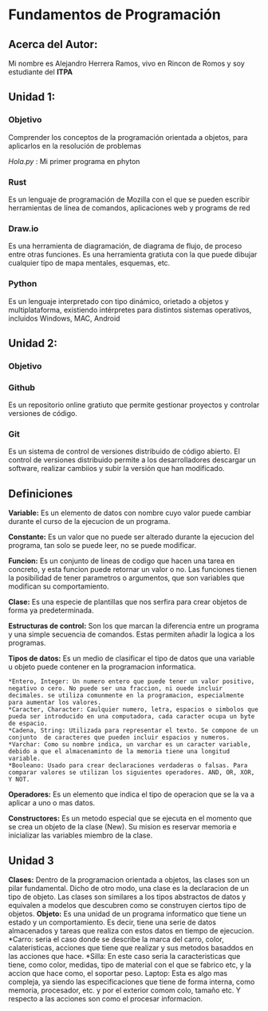 # Fundamentos de Programación

## Acerca del Autor:
Mi nombre es Alejandro Herrera Ramos, vivo en Rincon de Romos y soy estudiante del **ITPA**



## Unidad 1:
### Objetivo
Comprender los conceptos de la programación orientada a objetos, para aplicarlos en la resolución de problemas


*Hola.py* : Mi primer programa en phyton

### Rust
Es un lenguaje de programación de Mozilla con el que se pueden escribir herramientas de línea de comandos, aplicaciones web y programs de red 
### Draw.io
Es una herramienta de diagramación, de diagrama de flujo, de proceso entre otras funciones. Es una herramienta gratiuta con la que puede dibujar cualquier tipo de mapa mentales, esquemas, etc.
### Python
Es un lenguaje interpretado con tipo dinámico, orietado a objetos y multiplataforma, existiendo intérpretes para distintos sistemas operativos, incluidos Windows, MAC, Android


## Unidad 2:
### Objetivo


### Github 
Es un repositorio online gratiuto que permite gestionar proyectos y controlar versiones de código.
### Git 
Es un sistema de control de versiones distribuido de código abierto. El control de versiones distribuido permite a los desarrolladores descargar un software, realizar cambiios y subir la versión que han modificado.
## Definiciones
**Variable:** Es un elemento de datos con nombre cuyo valor puede cambiar durante el curso de la ejecucion de un programa.

**Constante:** Es un valor que no puede ser alterado durante la ejecucion del programa, tan solo se puede leer, no se puede modificar.

**Funcion:** Es un conjunto de lineas de codigo que hacen una tarea en concreto, y esta funcion puede retornar un valor o no. Las funciones tienen la posibilidad de tener parametros o argumentos, que son variables que modifican su comportamiento.

**Clase:** Es una especie de plantillas que nos serfira para crear objetos de forma ya predeterminada.

**Estructuras de control:** Son los que marcan la diferencia entre un programa y una simple secuencia de comandos. Estas permiten añadir la logica a los programas.

**Tipos de datos:** Es un medio de clasificar el tipo de datos que una variable u objeto puede contener en la programacion informatica. 
    
    *Entero, Integer: Un numero entero que puede tener un valor positivo, negativo o cero. No puede ser una fraccion, ni ouede incluir decimales. se utiliza comunmente en la programacion, especialmente para aumentar los valores.
    *Caracter, Character: Caulquier numero, letra, espacios o simbolos que pueda ser introducido en una computadora, cada caracter ocupa un byte de espacio.
    *Cadena, String: Utilizada para representar el texto. Se compone de un conjunto  de caracteres que pueden incluir espacios y numeros. 
    *Varchar: Como su nombre indica, un varchar es un caracter variable, debido a que el almacenaminto de la memoria tiene una longitud variable.
    *Booleano: Usado para crear declaraciones verdaderas o falsas. Para comparar valores se utilizan los siguientes operadores. AND, OR, XOR, Y NOT.

**Operadores:** Es un elemento que indica el tipo de operacion que se la va a aplicar a uno o mas datos.

**Constructores:** Es un metodo especial que se ejecuta en el momento que se crea un objeto de la clase (New). Su mision es reservar memoria e inicializar las variables miembro de la clase.
## Unidad 3
**Clases:** Dentro de la programacion orientada a objetos, las clases son un pilar fundamental. Dicho de otro modo, una clase es la declaracion de un tipo de objeto. Las clases son similares a los tipos abstractos de datos y equivalen a modelos que descubren como se construyen ciertos tipo de objetos.
**Objeto:** Es una unidad de un programa informatico que tiene un estado y un comportamiento. Es decir, tiene una serie de datos almacenados y tareas que realiza con estos datos en tiempo de ejecucion.
    *Carro: seria el caso donde se describe la marca del carro, color, calateristicas, acciones que tiene que realizar y sus metodos basaddos en las acciones que hace.
    *Silla: En este caso seria la caracteristicas que tiene, como color, medidas, tipo de material con el que se fabrico etc, y la accion que hace como, el soportar peso.
    Laptop: Esta es algo mas compleja, ya siendo las especificaciones que tiene de forma interna, como memoria, procesador, etc. y por el exterior comom colo, tamaño etc. Y respecto a las acciones son como el procesar informacion.
